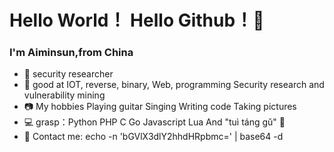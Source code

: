 # Hello World！ Hello Github！👋

### I'm Aiminsun,from China
- 🔭 security researcher
- 🤔 good at IOT, reverse, binary, Web, programming Security research and vulnerability mining
- 📷 My hobbies Playing guitar Singing Writing code Taking pictures
- 💻 grasp：Python PHP C Go Javascript Lua And "tuì táng gǔ" 🤣
- 📧 Contact me:  echo -n 'bGVlX3dlY2hhdHRpbmc=' | base64 -d


<!---
Aiminsun/Aiminsun is a ✨ special ✨ repository because its `README.md` (this file) appears on your GitHub profile.
You can click the Preview link to take a look at your changes.
--->
